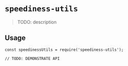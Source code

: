 # `speediness-utils`

> TODO: description

## Usage

```
const speedinessUtils = require('speediness-utils');

// TODO: DEMONSTRATE API
```
